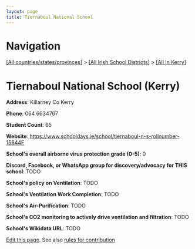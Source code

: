```yaml
---
layout: page
title: Tiernaboul National School
---
```

# Navigation

[[All countries/states/provinces]](../../..) > [[All Irish School Districts]](../..) > [[All In Kerry]](..)

# Tiernaboul National School (Kerry)

**Address**: Killarney Co Kerry

**Phone**: 064 6634767

**Student Count**: 65

**Website**: <https://www.schooldays.ie/school/tiernaboul-n-s-rollnumber-15644F>

**School's overall airborne virus protection grade (0-5)**: 0

**Discord, Facebook, or WhatsApp group for discovery/advocacy for THIS school**: TODO

**School's policy on Ventilation**: TODO

**School's Ventilation Work Completion**: TODO

**School's Air-Purification**: TODO

**School's CO2 monitoring to actively drive ventilation and filtration**: TODO

**School's Wikidata URL**: TODO


[Edit this page](https://github.com/ventilate-schools/Ireland/edit/main/./Kerry/Tiernaboul_National_School.md). See also [rules for contribution](../../../contribution-rules/)